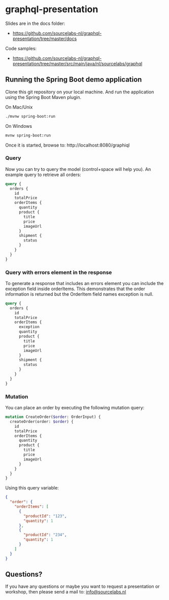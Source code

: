 # graphql-presentation

Slides are in the docs folder:

* https://github.com/sourcelabs-nl/graphql-presentation/tree/master/docs

Code samples:

* https://github.com/sourcelabs-nl/graphql-presentation/tree/master/src/main/java/nl/sourcelabs/graphql

## Running the Spring Boot demo application

Clone this git repository on your local machine. And run the application using the Spring Boot Maven plugin.

On Mac/Unix

```bash
./mvnw spring-boot:run
```

On Windows

```bash
mvnw spring-boot:run
```
Once it is started, browse to: http://localhost:8080/graphiql

### Query

Now you can try to query the model (control+space will help you). An example query to retrieve all orders:

```graphql
query {
  orders {
    id
    totalPrice
    orderItems {
      quantity
      product {
        title
        price
        imageUrl
      }
      shipment {
        status
      }
    }
  }
}
```

### Query with errors element in the response

To generate a response that includes an errors element you can include the exception field inside orderItems. This demonstrates that the order information is returned but the OrderItem field names exception is null.

```graphql
query {
  orders {
    id
    totalPrice
    orderItems {
      exception
      quantity
      product {
        title
        price
        imageUrl
      }
      shipment {
        status
      }      
    }
  }
}
```

### Mutation

You can place an order by executing the following mutation query:

```graphql
mutation CreateOrder($order: OrderInput) {
  createOrder(order: $order) {
    id
    totalPrice
    orderItems {
      quantity
      product {
        title
        price
        imageUrl
      }
    }
  }
}
```

Using this query variable:

```json
{
  "order": {
    "orderItems": [
      {
        "productId": "123",
        "quantity": 1
      },
      {
        "productId": "234",
        "quantity": 1
      }
    ]
  }
}
```

## Questions?

If you have any questions or maybe you want to request a presentation or workshop, then please send a mail to: info@sourcelabs.nl


